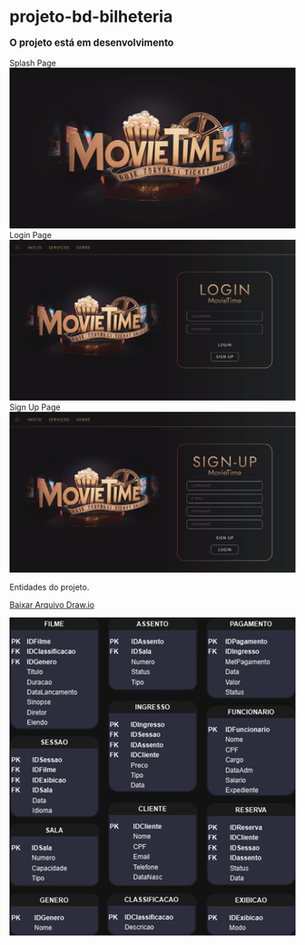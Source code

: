 <h1>projeto-bd-bilheteria</h1>
<p style="font-weight: bold; font-size: 1.2em;">O projeto está em desenvolvimento</p>
<div>
  <p>
    Splash Page
    <img src="splash-page.png">
    Login Page
    <img src="login-page.png">
    Sign Up Page
    <img src="signup-page.png">
  </p>
</div>
<p>Entidades do projeto.</p>
<p><a href="Bilheteria.drawio" download="Bilheteria.drawio">Baixar Arquivo Draw.io</a></p>
<img src="Entity.png">
